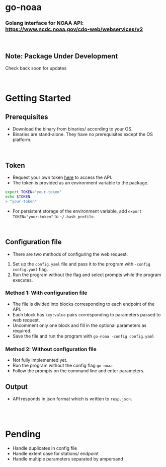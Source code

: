 # go-noaa
### Golang interface for NOAA API: https://www.ncdc.noaa.gov/cdo-web/webservices/v2
<br/>

## Note: Package Under Development
Check back soon for updates

<br/>

# Getting Started

## Prerequisites
* Download the binary from binaries/ according to your OS.
* Binaries are stand-alone. They have no prerequisites except the OS platform.

<br/>

## Token
* Request your own token [here](https://www.ncdc.noaa.gov/cdo-web/token) to access the API.
* The token is provided as an environment variable to the package.
```bash
export TOKEN="your-token"
echo $TOKEN
> "your-token"
```
* For persistent storage of the environment variable, add `export TOKEN="your-token"` to `~/.bash_profile`.
<br/>

## Configuration file
* There are two methods of configuring the web request.
1. Set up the `config.yaml` file and pass it to the program with `-config config.yaml` flag.
2. Run the program without the flag and select prompts while the program executes.

### Method 1: With configuration file
* The file is divided into blocks corresponding to each endpoint of the API.
* Each block has `key:value` pairs corresponding to parameters passed to web request.
* Uncomment only one block and fill in the optional parameters as required.
* Save the file and run the program with `go-noaa -config config.yaml`


### Method 2: Without configuration file
* Not fully implemented yet.
* Run the program without the config flag `go-noaa`
* Follow the prompts on the command line and enter parameters.

## Output
* API responds in json format which is written to `resp.json`.

<br/><br/>

# Pending
* Handle duplicates in config file
* Handle extent case for stations/ endpoint
* Handle multiple parameters separated by ampersand